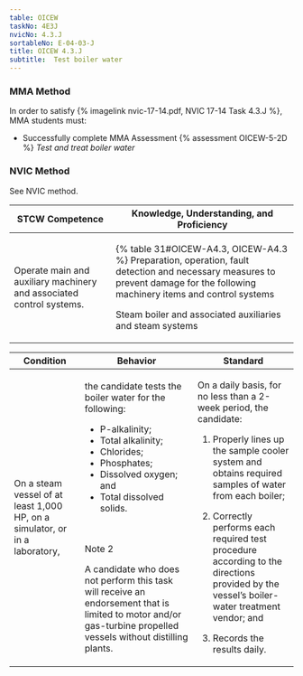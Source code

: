 ```yaml
---
table: OICEW
taskNo: 4E3J
nvicNo: 4.3.J 
sortableNo: E-04-03-J
title: OICEW 4.3.J 
subtitle:  Test boiler water
---
```



### MMA Method

In order to satisfy  {% imagelink nvic-17-14.pdf, NVIC 17-14 Task 4.3.J %}, MMA students must:

* Successfully complete MMA Assessment {% assessment OICEW-5-2D %} *Test and treat boiler water*


### NVIC Method

<a onclick="togglevisibility('nvic_methods')" >See NVIC method.</a>

<div id='nvic_methods' class='hide'>

<table>
<thead>
<tr>
<th class='forty'> STCW Competence </th>
<th class='sixty'> Knowledge, Understanding, and Proficiency </th>
</tr>
</thead>




<tbody>
<tr><td markdown='1'>

Operate main and auxiliary machinery and associated control systems.

</td><td markdown='1'>

{% table 31#OICEW-A4.3, OICEW-A4.3 %} Preparation, operation, fault detection and necessary measures to prevent damage for the following machinery  items and control systems 

Steam boiler and associated auxiliaries and steam systems

</td></tr>


</tbody>
</table>


<table>
<thead>
<tr><th class='twenty'>  Condition </th><th class='twenty'> Behavior </th><th  class='sixty'>Standard </th></tr>
</thead>
<tbody >



<tr><td markdown='1'>

On a steam vessel of at least 1,000 HP, on a simulator, or in a laboratory,

</td><td markdown='1'>

the candidate tests the boiler water for the following: 

* P-alkalinity; 
* Total alkalinity; 
* Chlorides; 
* Phosphates; 
* Dissolved oxygen; and 
* Total dissolved solids.

<br>

<div class="tooltip" markdown='1'>

Note 2

A candidate who does not perform this task will receive an endorsement that is limited to motor and/or gas-turbine propelled vessels without distilling plants.

</div>


</td><td markdown='1'>

On a daily basis, for no less than a 2-week period, the candidate:

1. Properly lines up the sample cooler system and obtains required samples of water from each boiler;

2. Correctly performs each required test procedure according to the directions provided by the vessel’s boiler-water treatment vendor; and

3. Records the results daily.

</td></tr>
</tbody>
</table>
</div>
